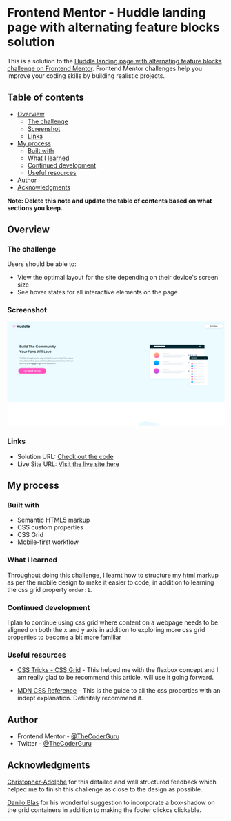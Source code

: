 # Frontend Mentor - Huddle landing page with alternating feature blocks solution

This is a solution to the [Huddle landing page with alternating feature blocks challenge on Frontend Mentor](https://www.frontendmentor.io/challenges/huddle-landing-page-with-alternating-feature-blocks-5ca5f5981e82137ec91a5100). Frontend Mentor challenges help you improve your coding skills by building realistic projects. 

## Table of contents

- [Overview](#overview)
  - [The challenge](#the-challenge)
  - [Screenshot](#screenshot)
  - [Links](#links)
- [My process](#my-process)
  - [Built with](#built-with)
  - [What I learned](#what-i-learned)
  - [Continued development](#continued-development)
  - [Useful resources](#useful-resources)
- [Author](#author)
- [Acknowledgments](#acknowledgments)

**Note: Delete this note and update the table of contents based on what sections you keep.**

## Overview

### The challenge

Users should be able to:

- View the optimal layout for the site depending on their device's screen size
- See hover states for all interactive elements on the page

### Screenshot

![](./screenshot.png)



### Links

- Solution URL: [Check out the code](https://huddle-landing-page-with-alternating-feature-block-thecoderguru.vercel.app/)
- Live Site URL: [Visit the live site here](https://github.com/TheCoderGuru/huddle-landing-page-with-alternating-feature-block.git)

## My process

### Built with

- Semantic HTML5 markup
- CSS custom properties
- CSS Grid
- Mobile-first workflow


### What I learned

Throughout doing this challenge, I learnt how to structure my html markup as per the mobile design to make it easier to code, in addition to learning the css grid property ```order:1```.


### Continued development

I plan to continue using css grid where content on a webpage needs to be aligned on both the x and y axis in addition to exploring more css grid properties to become a bit more familiar



### Useful resources

- [CSS Tricks - CSS Grid](https://css-tricks.com/snippets/css/complete-guide-grid/) - This helped me with the flexbox concept and I am really glad to be recommend this article, will use it going forward.

- [MDN CSS Reference](https://developer.mozilla.org/en-US/docs/Web/CSS) - This is the guide to all the css properties with an indept explanation. Definitely recommend it.


## Author

- Frontend Mentor - [@TheCoderGuru](https://www.frontendmentor.io/profile/TheCoderGuru)
- Twitter - [@TheCoderGuru](https://www.twitter.com/TheCoderGuru)



## Acknowledgments

[Christopher-Adolphe](https://www.frontendmentor.io/profile/Christopher-Adolphe) for this detailed and well structured feedback which helped me to finish this challenge as close to the design as possible.

[Danilo Blas](https://www.frontendmentor.io/profile/Sdann26) for his wonderful suggestion to incorporate a box-shadow on the grid containers in addition to making the footer clickcs clickable.

